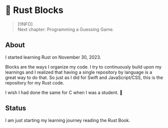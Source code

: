 # 🧱 Rust Blocks

> [!INFO]  
> Next chapter: Programming a Guessing Game.

## About

I started learning Rust on November 30, 2023.

Blocks are the ways I organize my code. I try to continuously build upon my
learnings and I realized that having a single repository by language is a great
way to do that. So just as I did for Swift and JavaScript/CSS, this is the
repository for my Rust code.

I wish I had done the same for C when I was a student. 👴

## Status

I am just starting my learning journey reading the Rust Book.
